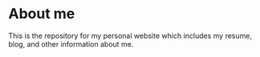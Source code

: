 # About me

This is the repository for my personal website which includes my resume, blog, and other information about me.